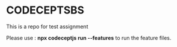 # CODECEPTSBS
This is a repo for test assignment

Please use : **npx codeceptjs run --features** to run the feature files.
